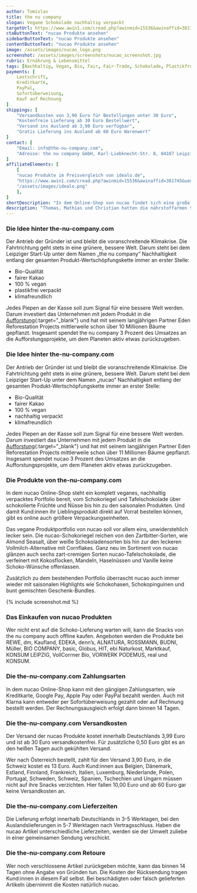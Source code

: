 ```yaml
---
author: Tomislav
title: the nu company
slogan: Vegane Schokolade nachhaltig verpackt
targetUrl: https://www.awin1.com/cread.php?awinmid=15536&awinaffid=381745&ued=https%3A%2F%2Fwww.idealo.de%2Fpreisvergleich%2FMainSearchProductCategory.html%3Fq%3Dnucao
ctaButtonText: "nucao Produkte ansehen"
sidebarButtonText: "nucao Produkte ansehen"
contentButtonText: "nucao Produkte ansehen"
image: /assets/images/nucao_logo.png
screenshot: /assets/images/screenshots/nucao_screenshot.jpg
rubric: Ernährung & Lebensmittel
tags: [Nachhaltig, Vegan, Bio, Fair, Fair-Trade, Schokolade, Plastikfrei]
payments: [
    Lastschrift,
    Kreditkarte,
    PayPal,
    Sofortüberweisung,
    Kauf auf Rechnung
]
shippings: [
    "Versandkosten von 3,90 Euro für Bestellungen unter 30 Euro",
    "Kostenfreie Lieferung ab 30 Euro Bestellwert",
    "Versand ins Ausland ab 3,90 Euro verfügbar",
    "Gratis Lieferung ins Ausland ab 60 Euro Warenwert"
]
contact: [
    "Email: info@the-nu-company.com",
    "Adresse: the nu company GmbH, Karl-Liebknecht-Str. 8, 04107 Leipzig"
]
affiliateElements: [
    [
    "nucao Produkte im Preisvergleich von idealo.de",
    "https://www.awin1.com/cread.php?awinmid=15536&awinaffid=381745&ued=https%3A%2F%2Fwww.idealo.de%2Fpreisvergleich%2FMainSearchProductCategory.html%3Fq%3Dnucao",
    "/assets/images/idealo.png"
    ],
]
shortDescription: "In dem Online-Shop von nucao findet sich eine große Vielfalt von veganer Schokolade in Bio-Qualität hergestellt aus fair gehandelten Kakao."
description: "Thomas, Mathias und Christian hatten die nährstoffarmen Snacks in der Uni satt und gründeten 2016 kurzerhand ihr eigenes Food-Start-Up. Was harmlos in der eigenen Studenten-WG-Küche begann, hat sich mittlerweile fest bei den Fans von Nachhaltigkeit, Genuss und kompromisslos guter Schokolade verankert."
---
```


### Die Idee hinter the-nu-company.com

Der Antrieb der Gründer ist und bleibt die voranschreitende Klimakrise. Die Fahrtrichtung geht stets in eine grünere, bessere Welt. Darum steht bei dem Leipziger Start-Up unter dem Namen „the nu company“ Nachhaltigkeit entlang der gesamten Produkt-Wertschöpfungskette immer an erster Stelle:

+ Bio-Qualität
+ fairer Kakao
+ 100 % vegan
+ plastikfrei verpackt
+ klimafreundlich

Jedes Piepen an der Kasse soll zum Signal für eine bessere Welt werden. Darum investiert das Unternehmen mit jedem Produkt in die [Aufforstung](https://www.the-nu-company.com/pages/aufforstung){:target="_blank"} und hat mit seinem langjährigen Partner Eden Reforestation Projects mittlerweile schon über 10 Millionen Bäume gepflanzt. Insgesamt spendet the nu company 3 Prozent des Umsatzes an die Aufforstungsprojekte, um dem Planeten aktiv etwas zurückzugeben.

### Die Idee hinter the-nu-company.com

Der Antrieb der Gründer ist und bleibt die voranschreitende Klimakrise. Die Fahrtrichtung geht stets in eine grünere, bessere Welt. Darum steht bei dem Leipziger Start-Up unter dem Namen „nucao“ Nachhaltigkeit entlang der gesamten Produkt-Wertschöpfungskette immer an erster Stelle:

+ Bio-Qualität
+ fairer Kakao
+ 100 % vegan
+ nachhaltig verpackt
+ klimafreundlich

Jedes Piepen an der Kasse soll zum Signal für eine bessere Welt werden. Darum investiert das Unternehmen mit jedem Produkt in die [Aufforstung](https://www.the-nu-company.com/pages/aufforstung){:target="_blank"} und hat mit seinem langjährigen Partner Eden Reforestation Projects mittlerweile schon über 11 Millionen Bäume gepflanzt. Insgesamt spendet nucao 3 Prozent des Umsatzes an die Aufforstungsprojekte, um dem Planeten aktiv etwas zurückzugeben.

### Die Produkte von the-nu-company.com

In dem nucao Online-Shop steht ein komplett veganes, nachhaltig verpacktes Portfolio bereit, vom Schokoriegel und Tafelschokolade über schokolierte Früchte und Nüsse bis hin zu den saisonalen Produkten. Und damit Kund:innen ihr Lieblingsprodukt direkt auf Vorrat bestellen können, gibt es online auch größere Verpackungseinheiten.

Das vegane Produktportfolio von nucao soll vor allem eins, unwiderstehlich lecker sein. Die nucao-Schokoriegel reichen von den Zartbitter-Sorten, wie Almond Seasalt, über weiße Schokoladensorten bis hin zur den leckeren Vollmilch-Alternative mit Cornflakes. Ganz neu im Sortiment von nucao glänzen auch sechs zart-cremigen Sorten nucao-Tafelschokolade, die verfeinert mit Kokosflocken, Mandeln, Haselnüssen und Vanille keine Schoko-Wünsche offenlassen.

Zusätzlich zu dem bestehenden Portfolio überrascht nucao auch immer wieder mit saisonalen Highlights wie Schokohasen, Schokopinguinen und bunt gemischten Geschenk-Bundles.

{% include screenshot.md %}

### Das Einkaufen von nucao Produkten

Wer nicht erst auf die Schoko-Lieferung warten will, kann die Snacks von the nu company auch offline kaufen. Angeboten werden die Produkte bei REWE, dm, Kaufland, EDEKA, denn’s, ALNATURA, ROSSMANN, BUDNI, Müller, BIO COMPANY, basic, Globus, HIT, ebi Naturkost, Marktkauf, KONSUM LEIPZIG, VollCorrner Bio, VORWERK PODEMUS, real und KONSUM.

### Die the-nu-company.com Zahlungsarten

In dem nucao Online-Shop kann mit den gängigen Zahlungsarten, wie Kreditkarte, Google Pay, Apple Pay oder PayPal bezahlt werden. Auch mit Klarna kann entweder per Sofortüberweisung gezahlt oder auf Rechnung bestellt werden. Der Rechnungsausgleich erfolgt dann binnen 14 Tagen.

### Die the-nu-company.com Versandkosten

Der Versand der nucao Produkte kostet innerhalb Deutschlands 3,99 Euro und ist ab 30 Euro versandkostenfrei. Für zusätzliche 0,50 Euro gibt es an den heißen Tagen auch gekühlten Versand.

Wer nach Österreich bestellt, zahlt für den Versand 3,90 Euro, in die Schweiz kostet es 13 Euro. Auch Kund:innen aus Belgien, Dänemark, Estland, Finnland, Frankreich, Italien, Luxemburg, Niederlande, Polen, Portugal, Schweden, Schweiz, Spanien, Tschechien und Ungarn müssen nicht auf ihre Snacks verzichten. Hier fallen 10,00 Euro und ab 60 Euro gar keine Versandkosten an.

### Die the-nu-company.com Lieferzeiten

Die Lieferung erfolgt innerhalb Deutschlands in 3-5 Werktagen, bei den Auslandslieferungen in 5-7 Werktagen nach Vertragsschluss. Haben die nucao Artikel unterschiedliche Lieferzeiten, werden sie der Umwelt zuliebe in einer gemeinsamen Sendung verschickt.

### Die the-nu-company.com Retoure

Wer noch verschlossene Artikel zurückgeben möchte, kann das binnen 14 Tagen ohne Angabe von Gründen tun. Die Kosten der Rücksendung tragen Kund:innen in diesem Fall selbst. Bei beschädigten oder falsch gelieferten Artikeln übernimmt die Kosten natürlich nucao.
